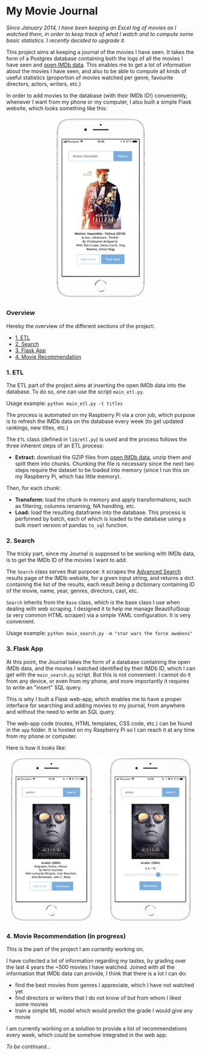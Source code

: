 # My Movie Journal

_Since January 2014, I have been keeping an Excel log of movies as I watched them, in order to keep track of what I watch and to compute some basic statistics. I recently decided to upgrade it._

This project aims at keeping a journal of the movies I have seen. It takes the form of a Postgres database containing both the logs of all the movies I have seen and [open IMDb data](https://www.imdb.com/interfaces/). This enables me to get a lot of information about the movies I have seen, and also to be able to compute all kinds of useful statistics (proportion of movies watched per genre, favourite directors, actors, writers, etc.)

In order to add movies to the database (with their IMDb ID!) conveniently, whenever I want from my phone or my computer, I also built a simple Flask website, which looks something like this:

<div align="center" border="1px"><img src="img/search_page.png" width="250px"/></div>


### Overview

Hereby the overview of the different sections of the project:

* [1. ETL](#1-etl)
* [2. Search](#2-search)
* [3. Flask App](#3-flask-app)
* [4. Movie Recommendation](#4-movie-recommendation-in-progress)


### 1. ETL

The ETL part of the project aims at inserting the open IMDb data into the database. To do so, one can use the script `main_etl.py`.

Usage example: `python main_etl.py -t titles`

The process is automated on my Raspberry Pi via a cron job, which purpose is to refresh the IMDb data on the database every week (to get updated rankings, new titles, etc.)

The `ETL` class (defined in `lib/etl.py`) is used and the process follows the three inherent steps of an ETL process:

- **Extract:** download the GZIP files from [open IMDb data](https://www.imdb.com/interfaces/), unzip them and split them into chunks. Chunking the file is necessary since the next two steps require the dataset to be loaded into memory (since I run this on my Raspberry Pi, which has little memory).

Then, for each chunk:

- **Transform:** load the chunk in memory and apply transformations, such as filtering, columns renaming, NA handling, etc.
- **Load:** load the resulting dataframe into the database. This process is performed by batch, each of which is loaded to the database using a bulk insert version of pandas `to_sql` function.


### 2. Search

The tricky part, since my Journal is supposed to be working with IMDb data, is to get the IMDb ID of the movies I want to add.

The `Search` class serves that purpose: it scrapes the [Advanced Search](https://www.imdb.com/search/title/form) results page of the IMDb website, for a given input string, and returns a dict containing the list of the results, each result being a dictionary containing ID of the movie, name, year, genres, directors, cast, etc.

`Search` inherits from the `Base` class, which is the base class I use when dealing with web scraping. I designed it to help me manage BeautifulSoup (a very common HTML scraper) via a simple YAML configuration. It is very convenient.

Usage example: `python main_search.py -m "star wars the force awakens"`


### 3. Flask App

At this point, the Journal takes the form of a database containing the open IMDb data, and the movies I watched identified by their IMDb ID, which I can get with the `main_search.py` script. But this is not convenient: I cannot do it from any device, or even from my phone, and more importantly it requires to write an "insert" SQL query.

This is why I built a Flask web-app, which enables me to have a proper interface for searching and adding movies to my journal, from anywhere and without the need to write an SQL query.

The web-app code (routes, HTML templates, CSS code, etc.) can be found in the `app` folder. It is hosted on my Raspberry Pi so I can reach it at any time from my phone or computer.

Here is how it looks like:

<div align="center" border="1px"><img src="img/dual_pages.png" width="500px"/></div>


### 4. Movie Recommendation (in progress)

This is the part of the project I am currently working on.

I have collected a lot of information regarding my tastes, by grading over the last 4 years the ~500 movies I have watched. Joined with all the information that IMDb data can provide, I think that there is a lot I can do:

- find the best movies from genres I appreciate, which I have not watched yet
- find directors or writers that I do not know of but from whom I liked some movies
- train a simple ML model which would predict the grade I would give any movie

I am currently working on a solution to provide a list of recommendations every week, which could be somehow integrated in the web app.

_To be continued..._

